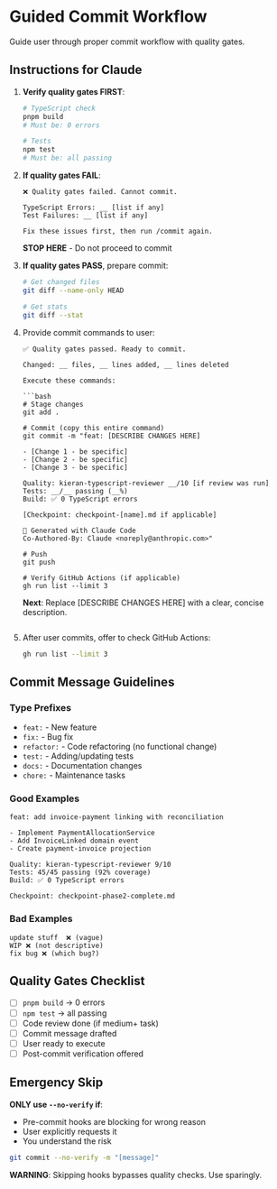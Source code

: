 # Guided Commit Workflow

Guide user through proper commit workflow with quality gates.

## Instructions for Claude

1. **Verify quality gates FIRST**:
   ```bash
   # TypeScript check
   pnpm build
   # Must be: 0 errors

   # Tests
   npm test
   # Must be: all passing
   ```

2. **If quality gates FAIL**:
   ```
   ❌ Quality gates failed. Cannot commit.

   TypeScript Errors: __ [list if any]
   Test Failures: __ [list if any]

   Fix these issues first, then run /commit again.
   ```

   **STOP HERE** - Do not proceed to commit

3. **If quality gates PASS**, prepare commit:
   ```bash
   # Get changed files
   git diff --name-only HEAD

   # Get stats
   git diff --stat
   ```

4. Provide commit commands to user:
   ```
   ✅ Quality gates passed. Ready to commit.

   Changed: __ files, __ lines added, __ lines deleted

   Execute these commands:

   ```bash
   # Stage changes
   git add .

   # Commit (copy this entire command)
   git commit -m "feat: [DESCRIBE CHANGES HERE]

   - [Change 1 - be specific]
   - [Change 2 - be specific]
   - [Change 3 - be specific]

   Quality: kieran-typescript-reviewer __/10 [if review was run]
   Tests: __/__ passing (__%)
   Build: ✅ 0 TypeScript errors

   [Checkpoint: checkpoint-[name].md if applicable]

   🤖 Generated with Claude Code
   Co-Authored-By: Claude <noreply@anthropic.com>"

   # Push
   git push

   # Verify GitHub Actions (if applicable)
   gh run list --limit 3
   ```

   **Next**: Replace [DESCRIBE CHANGES HERE] with a clear, concise description.
   ```

5. After user commits, offer to check GitHub Actions:
   ```bash
   gh run list --limit 3
   ```

## Commit Message Guidelines

### Type Prefixes
- `feat:` - New feature
- `fix:` - Bug fix
- `refactor:` - Code refactoring (no functional change)
- `test:` - Adding/updating tests
- `docs:` - Documentation changes
- `chore:` - Maintenance tasks

### Good Examples
```
feat: add invoice-payment linking with reconciliation

- Implement PaymentAllocationService
- Add InvoiceLinked domain event
- Create payment-invoice projection

Quality: kieran-typescript-reviewer 9/10
Tests: 45/45 passing (92% coverage)
Build: ✅ 0 TypeScript errors

Checkpoint: checkpoint-phase2-complete.md
```

### Bad Examples
```
update stuff  ❌ (vague)
WIP ❌ (not descriptive)
fix bug ❌ (which bug?)
```

## Quality Gates Checklist

- [ ] `pnpm build` → 0 errors
- [ ] `npm test` → all passing
- [ ] Code review done (if medium+ task)
- [ ] Commit message drafted
- [ ] User ready to execute
- [ ] Post-commit verification offered

## Emergency Skip

**ONLY use `--no-verify` if**:
- Pre-commit hooks are blocking for wrong reason
- User explicitly requests it
- You understand the risk

```bash
git commit --no-verify -m "[message]"
```

**WARNING**: Skipping hooks bypasses quality checks. Use sparingly.
